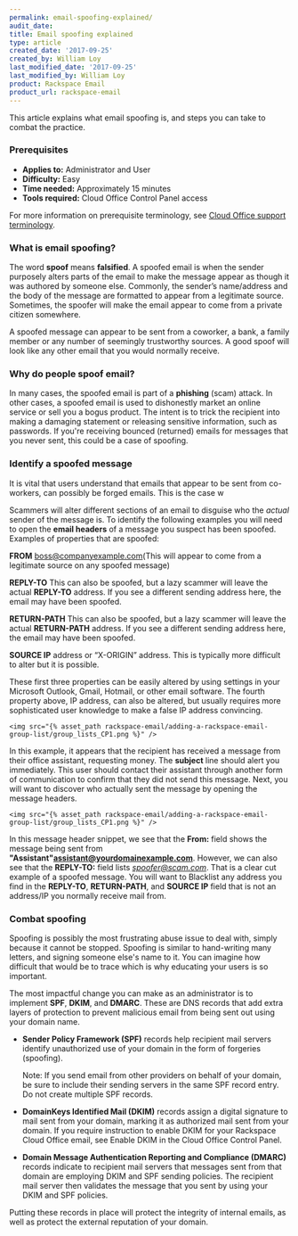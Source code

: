 ```yaml
---
permalink: email-spoofing-explained/
audit_date:
title: Email spoofing explained
type: article
created_date: '2017-09-25'
created_by: William Loy
last_modified_date: '2017-09-25'
last_modified_by: William Loy
product: Rackspace Email
product_url: rackspace-email
---
```


This article explains what email spoofing is, and steps you can take to combat the practice.

### Prerequisites

- **Applies to:** Administrator and User
- **Difficulty:** Easy
- **Time needed:** Approximately 15 minutes
- **Tools required:**  Cloud Office Control Panel access

For more information on prerequisite terminology, see [Cloud Office support terminology](/how-to/cloud-office-support-terminology).

### What is email spoofing?

The word **spoof** means **falsified**. A spoofed email is when the sender purposely alters parts of the email to make the message appear as though it was authored by someone else. Commonly, the sender’s name/address and the body of the message are formatted to appear from a legitimate source. Sometimes, the spoofer will make the email appear to come from a private citizen somewhere.

A spoofed message can appear to be sent from a coworker, a bank, a family member or any number of seemingly trustworthy sources. A good spoof will look like any other email that you would normally receive.

### Why do people spoof email?

In many cases, the spoofed email is part of a **phishing** (scam) attack. In other cases, a spoofed email is used to dishonestly market an online service or sell you a bogus product. The intent is to trick the recipient into making a damaging statement or releasing sensitive information, such as passwords. If you're receiving bounced (returned) emails for messages that you never sent, this could be a case of spoofing.

### Identify a spoofed message

It is vital that users understand that emails that appear to be sent from co-workers, can possibly be forged emails. This is the case w

Scammers will alter different sections of an email to disguise who the *actual* sender of the message is. To identify the following examples you will need to open the **email headers** of a message you suspect has been spoofed. Examples of properties that are spoofed:

**FROM** boss@companyexample.com(This will appear to come from a legitimate source on any spoofed message)

**REPLY-TO** This can also be spoofed, but a lazy scammer will leave the actual **REPLY-TO** address. If you see a different sending address here, the email may have been spoofed.

**RETURN-PATH** This can also be spoofed, but a lazy scammer will leave the actual **RETURN-PATH** address. If you see a different sending address here, the email may have been spoofed.

**SOURCE IP** address or “X-ORIGIN” address. This is typically more difficult to alter but it is possible.

These first three properties can be easily altered by using settings in your Microsoft Outlook, Gmail, Hotmail, or other email software. The fourth property above, IP address, can also be altered, but usually requires more sophisticated user knowledge to make a false IP address convincing.

    <img src="{% asset_path rackspace-email/adding-a-rackspace-email-group-list/group_lists_CP1.png %}" />

In this example, it appears that the recipient has received a message from their office assistant, requesting money. The **subject** line should alert you immediately. This user should contact their assistant through another form of communication to confirm that they did not send this message. Next, you will want to discover who actually sent the message by opening the message headers.

    <img src="{% asset_path rackspace-email/adding-a-rackspace-email-group-list/group_lists_CP1.png %}" />

In this message header snippet, we see that the **From:** field shows the message being sent from **"Assistant"<assistant@yourdomainexample.com>**. However, we can also see that the **REPLY-TO:** field lists *spoofer@scam.com*. That is a clear cut example of a spoofed message. You will want to Blacklist any address you find in the **REPLY-TO**, **RETURN-PATH**, and **SOURCE IP** field that is not an address/IP you normally receive mail from.

### Combat spoofing

Spoofing is possibly the most frustrating abuse issue to deal with, simply because it cannot be stopped. Spoofing is similar to hand-writing many letters, and signing someone else's name to it. You can imagine how difficult that would be to trace which is why educating your users is so important.

The most impactful change you can make as an administrator is to implement **SPF**, **DKIM**, and **DMARC**. These are DNS records that add extra layers of protection to prevent malicious email from being sent out using your domain name.

   - **Sender Policy Framework (SPF)** records help recipient mail servers identify unauthorized use of your domain in the form of forgeries (spoofing).

       Note: If you send email from other providers on behalf of your domain, be sure to include their sending servers in the same SPF record entry. Do not create multiple SPF records.

   - **DomainKeys Identified Mail (DKIM)** records assign a digital signature to mail sent from your domain, marking it as authorized mail sent from your domain. If you require instruction to enable DKIM for your  Rackspace Cloud Office email, see Enable DKIM in the Cloud Office Control Panel.

   - **Domain Message Authentication Reporting and Compliance (DMARC)** records indicate to recipient mail servers that messages sent from that domain are employing DKIM and SPF sending policies. The recipient mail server then validates the message that you sent by using your DKIM and SPF policies.

Putting these records in place will protect the integrity of internal emails, as well as protect the external reputation of your domain.
